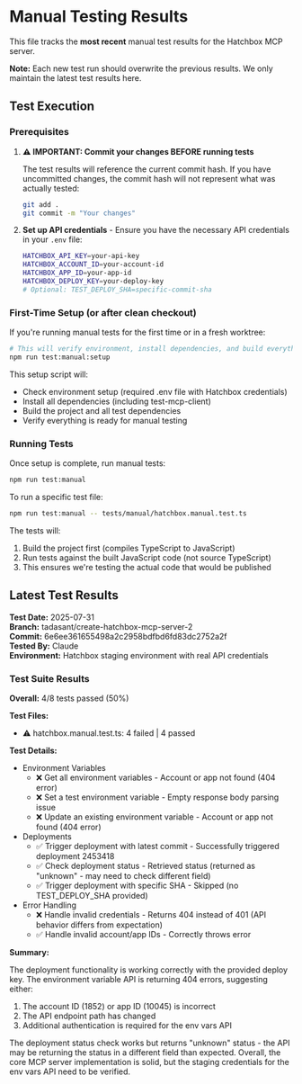 # Manual Testing Results

This file tracks the **most recent** manual test results for the Hatchbox MCP server.

**Note:** Each new test run should overwrite the previous results. We only maintain the latest test results here.

## Test Execution

### Prerequisites

1. **⚠️ IMPORTANT: Commit your changes BEFORE running tests**

   The test results will reference the current commit hash. If you have uncommitted changes, the commit hash will not represent what was actually tested:

   ```bash
   git add .
   git commit -m "Your changes"
   ```

2. **Set up API credentials** - Ensure you have the necessary API credentials in your `.env` file:
   ```bash
   HATCHBOX_API_KEY=your-api-key
   HATCHBOX_ACCOUNT_ID=your-account-id
   HATCHBOX_APP_ID=your-app-id
   HATCHBOX_DEPLOY_KEY=your-deploy-key
   # Optional: TEST_DEPLOY_SHA=specific-commit-sha
   ```

### First-Time Setup (or after clean checkout)

If you're running manual tests for the first time or in a fresh worktree:

```bash
# This will verify environment, install dependencies, and build everything
npm run test:manual:setup
```

This setup script will:

- Check environment setup (required .env file with Hatchbox credentials)
- Install all dependencies (including test-mcp-client)
- Build the project and all test dependencies
- Verify everything is ready for manual testing

### Running Tests

Once setup is complete, run manual tests:

```bash
npm run test:manual
```

To run a specific test file:

```bash
npm run test:manual -- tests/manual/hatchbox.manual.test.ts
```

The tests will:

1. Build the project first (compiles TypeScript to JavaScript)
2. Run tests against the built JavaScript code (not source TypeScript)
3. This ensures we're testing the actual code that would be published

## Latest Test Results

**Test Date:** 2025-07-31  
**Branch:** tadasant/create-hatchbox-mcp-server-2  
**Commit:** 6e6ee361655498a2c2958bdfbd6fd83dc2752a2f  
**Tested By:** Claude  
**Environment:** Hatchbox staging environment with real API credentials

### Test Suite Results

**Overall:** 4/8 tests passed (50%)

**Test Files:**

- ⚠️ hatchbox.manual.test.ts: 4 failed | 4 passed

**Test Details:**

- Environment Variables
  - ❌ Get all environment variables - Account or app not found (404 error)
  - ❌ Set a test environment variable - Empty response body parsing issue
  - ❌ Update an existing environment variable - Account or app not found (404 error)
- Deployments
  - ✅ Trigger deployment with latest commit - Successfully triggered deployment 2453418
  - ✅ Check deployment status - Retrieved status (returned as "unknown" - may need to check different field)
  - ✅ Trigger deployment with specific SHA - Skipped (no TEST_DEPLOY_SHA provided)
- Error Handling
  - ❌ Handle invalid credentials - Returns 404 instead of 401 (API behavior differs from expectation)
  - ✅ Handle invalid account/app IDs - Correctly throws error

**Summary:**

The deployment functionality is working correctly with the provided deploy key. The environment variable API is returning 404 errors, suggesting either:

1. The account ID (1852) or app ID (10045) is incorrect
2. The API endpoint path has changed
3. Additional authentication is required for the env vars API

The deployment status check works but returns "unknown" status - the API may be returning the status in a different field than expected. Overall, the core MCP server implementation is solid, but the staging credentials for the env vars API need to be verified.
